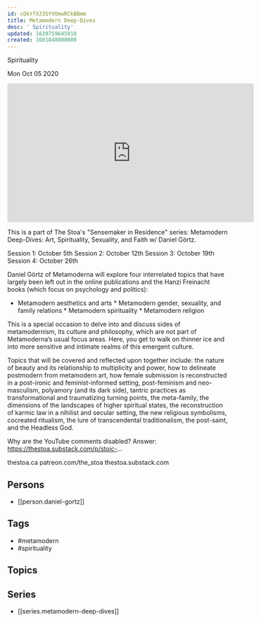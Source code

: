 ```yaml
---
id: cQkYfXJ3SYVOmwRCkBBmm
title: Metamodern Deep-Dives
desc: ' Spirituality'
updated: 1639759645918
created: 1601848800000
---
```



 Spirituality

Mon Oct 05 2020

<iframe width="560" height="315" src="https://www.youtube.com/embed/4KNrXRveQVE" title="Metamodern Deep-Dives: Spirituality w/ Daniel Görtz" frameborder="0" allow="accelerometer; autoplay; clipboard-write; encrypted-media; gyroscope; picture-in-picture" allowfullscreen ></iframe>

This is a part of The Stoa's "Sensemaker in Residence" series: Metamodern Deep-Dives: Art, Spirituality, Sexuality, and Faith w/ Daniel Görtz.

Session 1: October 5th 
Session 2: October 12th
Session 3: October 19th
Session 4: October 26th

Daniel Görtz of Metamoderna will explore four interrelated topics that have largely been left out in the online publications and the Hanzi Freinacht books (which focus on psychology and politics):

* Metamodern aesthetics and arts * Metamodern gender, sexuality, and family relations * Metamodern spirituality * Metamodern religion

This is a special occasion to delve into and discuss sides of metamodernism, its culture and philosophy, which are not part of Metamoderna’s usual focus areas. Here, you get to walk on thinner ice and into more sensitive and intimate realms of this emergent culture. 

Topics that will be covered and reflected upon together include: the nature of beauty and its relationship to multiplicity and power, how to delineate postmodern from metamodern art, how female submission is reconstructed in a post-ironic and feminist-informed setting, post-feminism and neo-masculism, polyamory (and its dark side), tantric practices as transformational and traumatizing turning points, the meta-family, the dimensions of the landscapes of higher spiritual states, the reconstruction of karmic law in a nihilist and secular setting, the new religious symbolisms, cocreated ritualism, the lure of transcendental traditionalism, the post-saint, and the Headless God.

Why are the YouTube comments disabled? Answer: https://thestoa.substack.com/p/stoic-...

thestoa.ca
patreon.com/the_stoa
thestoa.substack.com

## Persons

- [[person.daniel-gortz]]

## Tags

- #metamodern
- #spirituality

## Topics



## Series

- [[series.metamodern-deep-dives]]

